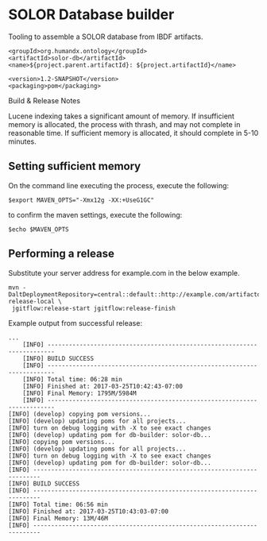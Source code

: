 SOLOR Database builder
======================

Tooling to assemble a SOLOR database from IBDF artifacts. 

    <groupId>org.humandx.ontology</groupId>
    <artifactId>solor-db</artifactId>
    <name>${project.parent.artifactId}: ${project.artifactId}</name>
    
    <version>1.2-SNAPSHOT</version>
    <packaging>pom</packaging>


Build & Release Notes

Lucene indexing takes a significant amount of memory. If insufficient
memory is allocated, the process with thrash, and may not complete in reasonable
time. If sufficient memory is allocated, it should complete in 5-10
minutes. 

## Setting sufficient memory
On the command line executing the process, execute the following: 
```
$export MAVEN_OPTS="-Xmx12g -XX:+UseG1GC"
```
to confirm the maven settings, execute the following: 
```
$echo $MAVEN_OPTS
```

## Performing a release

Substitute your server address for example.com in the below example. 
```
mvn -DaltDeploymentRepository=central::default::http://example.com/artifactory/libs-release-local \
 jgitflow:release-start jgitflow:release-finish
```

Example output from successful release:
```
...  
    [INFO] ------------------------------------------------------------------------
    [INFO] BUILD SUCCESS
    [INFO] ------------------------------------------------------------------------
    [INFO] Total time: 06:28 min
    [INFO] Finished at: 2017-03-25T10:42:43-07:00
    [INFO] Final Memory: 1795M/5984M
    [INFO] ------------------------------------------------------------------------
[INFO] (develop) copying pom versions...
[INFO] (develop) updating poms for all projects...
[INFO] turn on debug logging with -X to see exact changes
[INFO] (develop) updating pom for db-builder: solor-db...
[INFO] copying pom versions...
[INFO] (develop) updating poms for all projects...
[INFO] turn on debug logging with -X to see exact changes
[INFO] (develop) updating pom for db-builder: solor-db...
[INFO] ------------------------------------------------------------------------
[INFO] BUILD SUCCESS
[INFO] ------------------------------------------------------------------------
[INFO] Total time: 06:56 min
[INFO] Finished at: 2017-03-25T10:43:03-07:00
[INFO] Final Memory: 13M/46M
[INFO] ------------------------------------------------------------------------

```
